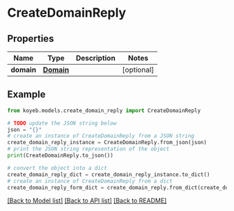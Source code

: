 # CreateDomainReply


## Properties

Name | Type | Description | Notes
------------ | ------------- | ------------- | -------------
**domain** | [**Domain**](Domain.md) |  | [optional] 

## Example

```python
from koyeb.models.create_domain_reply import CreateDomainReply

# TODO update the JSON string below
json = "{}"
# create an instance of CreateDomainReply from a JSON string
create_domain_reply_instance = CreateDomainReply.from_json(json)
# print the JSON string representation of the object
print(CreateDomainReply.to_json())

# convert the object into a dict
create_domain_reply_dict = create_domain_reply_instance.to_dict()
# create an instance of CreateDomainReply from a dict
create_domain_reply_form_dict = create_domain_reply.from_dict(create_domain_reply_dict)
```
[[Back to Model list]](../README.md#documentation-for-models) [[Back to API list]](../README.md#documentation-for-api-endpoints) [[Back to README]](../README.md)


